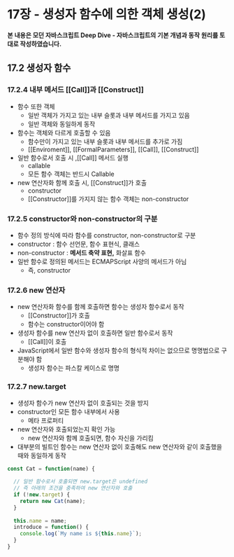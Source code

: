 # 17장 - 생성자 함수에 의한 객체 생성(2)

**본 내용은 모던 자바스크립트 Deep Dive - 자바스크립트의 기본 개념과 동작 원리를 토대로 작성하였습니다.**



## 17.2 생성자 함수



### 17.2.4 내부 메서드 [[Call]]과 [[Construct]]

* 함수 또한 객체
  * 일반 객체가 가지고 있는 내부 슬롯과 내부 메서드를 가지고 있음
  * 일반 객체와 동일하게 동작
* 함수는 객체와 다르게 호출할 수 있음
  * 함수만이 가지고 있는 내부 슬롯과 내부 메서드를 추가로 가짐
  * [[Enviroment]], [[FormalParameters]], [[Call]], [[Construct]]
* 일반 함수로서 호출 시 ,[[Call]] 메서드 실행
  * callable
  * 모든 함수 객체는 반드시 Callable
* new 연산자화 함께 호출 시, [[Construct]]가 호출
  * constructor
  * [[Constructor]]를 가지지 않는 함수 객체는  non-constructor



### 17.2.5 constructor와 non-constructor의 구분

* 함수 정의 방식에 따라 함수를 constructor, non-constructor로 구분
* constructor : 함수 선언문, 함수 표현식, 클래스
* non-constructor : **메서드 축약 표현,** 화살표 함수
* 일반 함수로 정의된 메서드는 ECMAPScript 사양의 메서드가 아님
  * 즉, constructor



### 17.2.6 new 연산자

* new 연산자화 함수를 함께 호출하면 함수는 생성자 함수로서 동작
  * [[Constructor]]가 호출
  * 함수는 constructor이어야 함
* 생성자 함수를 new 연산자 없이 호출하면 일반 함수로서 동작
  * [[Call]]이 호출
* JavaScript에서 일반 함수와 생성자 함수의 형식적 차이는 없으므로 명명법으로 구분해야 함
  * 생성자 함수는 파스칼 케이스로 명명



### 17.2.7 new.target

* 생성자 함수가 new 연산자 없이 호출되는 것을 방지
* constructor인 모든 함수 내부에서 사용
  * 메타 프로퍼티
* new 연산자와 호출되었는지 확인 가능
  * new 연산자와 함께 호출되면, 함수 자신을 가리킴
* 대부분의 빌트인 함수는 new 연산자 없이 호출해도 new 연산자와 같이 호출했을 때와 동일하게 동작

```JavaScript
const Cat = function(name) {
  
  // 일반 함수로서 호출되면 new.target은 undefined
  // 즉 아래의 조건을 충족하여 new 연산자와 호출
  if (!new.target) {
    return new Cat(name);
  }
  
  this.name = name;
  introduce = function() {
    console.log(`My name is ${this.name}`);
  }
}
```

